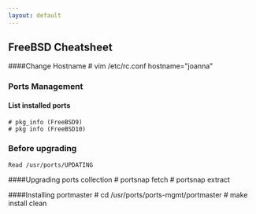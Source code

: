 ```yaml
---
layout: default
---
```

FreeBSD Cheatsheet
---

####Change Hostname
    # vim /etc/rc.conf
    hostname="joanna"

### Ports Management

#### List installed ports

    # pkg_info (FreeBSD9)
    # pkg info (FreeBSD10)

### Before upgrading 

	Read /usr/ports/UPDATING
    
####Upgrading ports collection
    # portsnap fetch
    # portsnap extract
    
####Installing portmaster
	# cd /usr/ports/ports-mgmt/portmaster
	# make install clean
    
    
    
    
